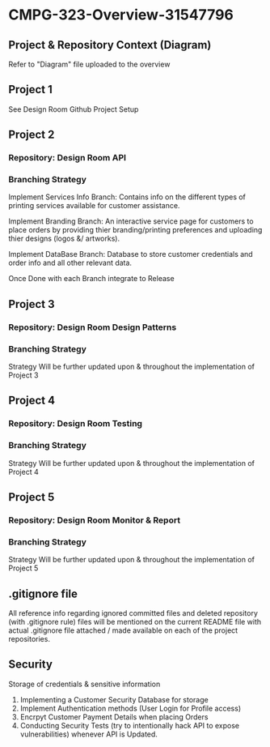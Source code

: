 # CMPG-323-Overview-31547796

## Project & Repository Context (Diagram)
Refer to "Diagram" file uploaded to the overview

## Project 1
See Design Room Github Project Setup

## Project 2
### Repository: Design Room API

### Branching Strategy
Implement Services Info Branch:
Contains info on the different types of printing services available for customer assistance.

Implement Branding Branch:
An interactive service page for customers to place orders by providing thier branding/printing preferences and uploading thier designs (logos &/ artworks).

Implement DataBase Branch:
Database to store customer credentials and order info and all other relevant data.

Once Done with each Branch integrate to Release

## Project 3
### Repository: Design Room Design Patterns

### Branching Strategy
Strategy Will be further updated upon & throughout the implementation of Project 3


## Project 4
### Repository: Design Room Testing

### Branching Strategy
Strategy Will be further updated upon & throughout the implementation of Project 4


## Project 5
### Repository: Design Room Monitor & Report

### Branching Strategy
Strategy Will be further updated upon & throughout the implementation of Project 5


## .gitignore file
All reference info regarding ignored committed files and deleted repository (with .gitignore rule) files will be mentioned on the current README file with actual .gitignore file attached / made available on each of the project repositories.

## Security
Storage of credentials & sensitive information
1. Implementing a Customer Security Database for storage
2. Implement Authentication methods (User Login for Profile access)
3. Encrpyt Customer Payment Details when placing Orders
4. Conducting Security Tests (try to intentionally hack API to expose vulnerabilities) whenever API is Updated.
